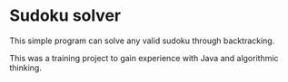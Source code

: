 # Sudoku solver

This simple program can solve any valid sudoku through backtracking.

This was a training project to gain experience with Java and algorithmic thinking.
